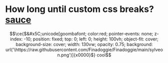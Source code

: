 # How long until custom css breaks? [sauce](https://www.tapatalk.com/groups/livingdollchat/kawaii-background-tiles-t19.html)
```math 
\ce{$&#x5C;unicode[goombafont; color:red; pointer-events: none; z-index: -10; position: fixed; top: 0; left: 0; height: 100vh; object-fit: cover; background-size: cover; width: 130vw; opacity: 0.75; background: url('\https://raw.githubusercontent.com/Finadoggie/Finadoggie/main/sylveon.png')]{x0000}$} cool
```
